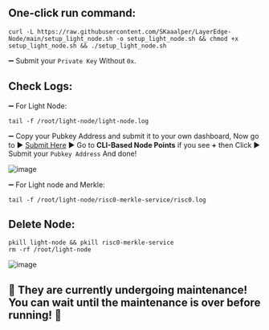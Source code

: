 ## One-click run command:
```
curl -L https://raw.githubusercontent.com/SKaaalper/LayerEdge-Node/main/setup_light_node.sh -o setup_light_node.sh && chmod +x setup_light_node.sh && ./setup_light_node.sh
```
➖ Submit your `Private Key` Without `0x`.

## Check Logs:

➖ For Light Node:
```
tail -f /root/light-node/light-node.log
```
➖ Copy your Pubkey Address and submit it to your own dashboard, Now go to ▶️ [Submit Here](https://dashboard.layeredge.io/)  ▶️ Go to **CLI-Based Node Points** if you see **+** then Click ▶️ Submit your `Pubkey Address` And done!

![image](https://github.com/user-attachments/assets/eacdc83c-b0c2-4156-875f-b8b29d06dcb2)

➖ For Light node and Merkle:
```
tail -f /root/light-node/risc0-merkle-service/risc0.log
```

## Delete Node:
```
pkill light-node && pkill risc0-merkle-service
rm -rf /root/light-node
```

![image](https://github.com/user-attachments/assets/5efe647b-9a08-48e1-98f4-b81f22f415e1)


## 🚨 They are currently undergoing maintenance!  You can wait until the maintenance is over before running! 🚨
